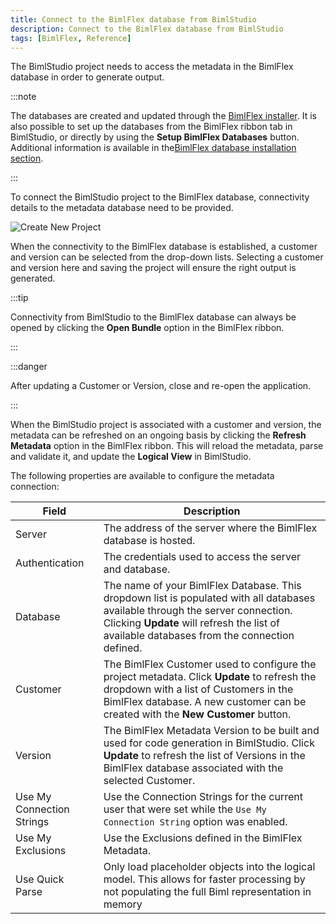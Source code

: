 ```yaml
---
title: Connect to the BimlFlex database from BimlStudio
description: Connect to the BimlFlex database from BimlStudio
tags: [BimlFlex, Reference]
---
```

The BimlStudio project needs to access the metadata in the BimlFlex database in order to generate output.



:::note

The databases are created and updated through the [BimlFlex installer](../installation/installing-bimlflex). It is also possible to set up the databases from the BimlFlex ribbon tab in BimlStudio, or directly by using the **Setup BimlFlex Databases** button.
Additional information is available in the[BimlFlex database installation section](../installation/installing-metadata-database).

:::


To connect the BimlStudio project to the BimlFlex database, connectivity details to the metadata database need to be provided.

![Create New Project](/img/bimlflex/bs-new-project-screen-connectivity.png "Create New Project")

When the connectivity to the BimlFlex database is established, a customer and version can be selected from the drop-down lists. Selecting a customer and version here and saving the project will ensure the right output is generated.



:::tip

Connectivity from BimlStudio to the BimlFlex database can always be opened by clicking the **Open Bundle** option in the BimlFlex ribbon.

:::



:::danger

After updating a Customer or Version, close and re-open the application.

:::


When the BimlStudio project is associated with a customer and version, the metadata can be refreshed on an ongoing basis by clicking the **Refresh Metadata** option in the BimlFlex ribbon. This will reload the metadata, parse and validate it, and update the **Logical View** in BimlStudio.

The following properties are available to configure the metadata connection:

| Field | Description |
|------ | ----------- |
| Server | The address of the server where the BimlFlex database is hosted. |
| Authentication | The credentials used to access the server and database. |
| Database | The name of your BimlFlex Database. This dropdown list is populated with all databases available through the server connection. Clicking **Update** will refresh the list of available databases from the connection defined. |
| Customer | The BimlFlex Customer used to configure the project metadata. Click **Update** to refresh the dropdown with a list of Customers in the BimlFlex database. A new customer can be created with the **New Customer** button. |
| Version | The BimlFlex Metadata Version to be built and used for code generation in BimlStudio. Click **Update** to refresh the list of Versions in the BimlFlex database associated with the selected Customer. |
| Use My Connection Strings | Use the Connection Strings for the current user that were set while the `Use My Connection String` option was enabled. |
| Use My Exclusions | Use the Exclusions defined in the BimlFlex Metadata. |
| Use Quick Parse | Only load placeholder objects into the logical model. This allows for faster processing by not populating the full Biml representation in memory |

